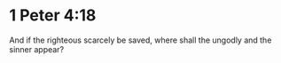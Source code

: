 # 1 Peter 4:18

And if the righteous scarcely be saved, where shall the ungodly and the sinner appear?